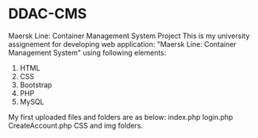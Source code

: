 # DDAC-CMS
Maersk Line: Container Management System Project
This is my university assignement for developing web application: "Maersk Line: Container Management System" using following elements:
1. HTML 
2. CSS 
3. Bootstrap 
4. PHP
5. MySQL

My first uploaded files and folders are as below:
index.php
login.php
CreateAccount.php
CSS and img folders.
